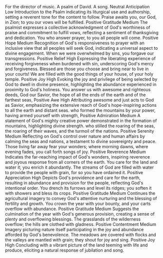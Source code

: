 <sentimentAnalysis>
    <psalm number="65">
        <verse number="0">
            <text>For the director of music. A psalm of David. A song.</text>
            <polarity>Neutral</polarity>
            <emotion>Anticipation</emotion>
            <intensity>Low</intensity>
            <context>Introduction to the Psalm indicating its liturgical use and authorship, setting a reverent tone for the content to follow.</context>
        </verse>
        <verse number="1">
            <text>Praise awaits you, our God, in Zion; to you our vows will be fulfilled.</text>
            <polarity>Positive</polarity>
            <emotion>Gratitude</emotion>
            <intensity>Medium</intensity>
            <context>The psalmist expresses a collective acknowledgment of God's worthiness of praise and commitment to fulfill vows, reflecting a sentiment of thanksgiving and dedication.</context>
        </verse>
        <verse number="2">
            <text>You who answer prayer, to you all people will come.</text>
            <polarity>Positive</polarity>
            <emotion>Hope</emotion>
            <intensity>Medium</intensity>
            <context>Recognition of God's responsiveness to prayer with an inclusive view that all peoples will seek God, indicating a universal aspect to divine engagement.</context>
        </verse>
        <verse number="3">
            <text>When we were overwhelmed by sins, you forgave our transgressions.</text>
            <polarity>Positive</polarity>
            <emotion>Relief</emotion>
            <intensity>High</intensity>
            <context>Expressing the liberating experience of receiving forgiveness when burdened with sin, underscoring God's mercy and forgiveness.</context>
        </verse>
        <verse number="4">
            <text>Blessed are those you choose and bring near to live in your courts! We are filled with the good things of your house, of your holy temple.</text>
            <polarity>Positive</polarity>
            <emotion>Joy</emotion>
            <intensity>High</intensity>
            <context>Evoking the joy and privilege of being selected by God to dwell in divine presence, highlighting the abundance experienced in proximity to God's holiness.</context>
        </verse>
        <verse number="5">
            <text>You answer us with awesome and righteous deeds, God our Savior, the hope of all the ends of the earth and of the farthest seas,</text>
            <polarity>Positive</polarity>
            <emotion>Awe</emotion>
            <intensity>High</intensity>
            <context>Attributing awesome and just acts to God as Savior, emphasizing the extensive reach of God's hope-inspiring actions to all the earth and distant seas.</context>
        </verse>
        <verse number="6">
            <text>who formed the mountains by your power, having armed yourself with strength,</text>
            <polarity>Positive</polarity>
            <emotion>Admiration</emotion>
            <intensity>Medium</intensity>
            <context>A statement of God's mighty creative power demonstrated in the formation of mountains, highlighting divine strength.</context>
        </verse>
        <verse number="7">
            <text>who stilled the roaring of the seas, the roaring of their waves, and the turmoil of the nations.</text>
            <polarity>Positive</polarity>
            <emotion>Serenity</emotion>
            <intensity>Medium</intensity>
            <context>Reflecting on God's control over nature and human affairs by calming the seas and nations, a testament to divine sovereignty and peace.</context>
        </verse>
        <verse number="8">
            <text>Those living far away fear your wonders; where morning dawns, where evening fades, you call forth songs of joy.</text>
            <polarity>Positive</polarity>
            <emotion>Reverence</emotion>
            <intensity>Medium</intensity>
            <context>Indicates the far-reaching impact of God's wonders, inspiring reverence and joyous response from all corners of the earth.</context>
        </verse>
        <verse number="9">
            <text>You care for the land and water it; you enrich it abundantly. The streams of God are filled with water to provide the people with grain, for so you have ordained it.</text>
            <polarity>Positive</polarity>
            <emotion>Appreciation</emotion>
            <intensity>High</intensity>
            <context>Depicts God's providence and care for the earth, resulting in abundance and provision for the people, reflecting God's intentional order.</context>
        </verse>
        <verse number="10">
            <text>You drench its furrows and level its ridges; you soften it with showers and bless its crops.</text>
            <polarity>Positive</polarity>
            <emotion>Gratitude</emotion>
            <intensity>Medium</intensity>
            <context>Continues the agricultural imagery to convey God's attentive nurturing and the blessing of fertility and growth.</context>
        </verse>
        <verse number="11">
            <text>You crown the year with your bounty, and your carts overflow with abundance.</text>
            <polarity>Positive</polarity>
            <emotion>Gratitude</emotion>
            <intensity>Medium</intensity>
            <context>Suggests the culmination of the year with God's generous provision, creating a sense of plenty and overflowing blessings.</context>
        </verse>
        <verse number="12">
            <text>The grasslands of the wilderness overflow; the hills are clothed with gladness.</text>
            <polarity>Positive</polarity>
            <emotion>Contentment</emotion>
            <intensity>Medium</intensity>
            <context>Imagery picturing nature itself participating in the joy and abundance afforded by God's benevolence.</context>
        </verse>
        <verse number="13">
            <text>The meadows are covered with flocks and the valleys are mantled with grain; they shout for joy and sing.</text>
            <polarity>Positive</polarity>
            <emotion>Joy</emotion>
            <intensity>High</intensity>
            <context>Concluding with a vibrant picture of the land teeming with life and produce, eliciting a natural response of jubilation and song.</context>
        </verse>
    </psalm>
</sentimentAnalysis>